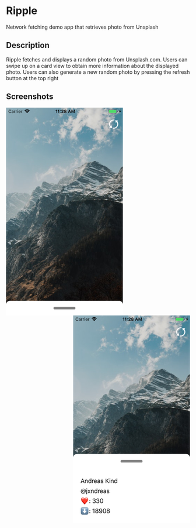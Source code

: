 # Ripple
Network fetching demo app that retrieves photo from Unsplash

## Description
Ripple fetches and displays a random photo from Unsplash.com. Users can swipe up on a card view to obtain more information about the displayed photo.
Users can also generate a new random photo by pressing the refresh button at the top right

## Screenshots


<img align="left" src="https://github.com/dumlaoj/Ripple/blob/master/Ripple%20Screenshots/Ripple-Screenshot.png" width="320" height="568">
<img align="right" src="https://github.com/dumlaoj/Ripple/blob/master/Ripple%20Screenshots/Ripple-Screenshot2.png" width="320" height="568">
